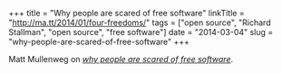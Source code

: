 +++
title = "Why people are scared of free software"
linkTitle = "http://ma.tt/2014/01/four-freedoms/"
tags = ["open source", "Richard Stallman", "open source", "free software"]
date = "2014-03-04"
slug = "why-people-are-scared-of-free-software"
+++

Matt Mullenweg on [_why people are scared of free software_](http://ma.tt/2014/01/four-freedoms/).